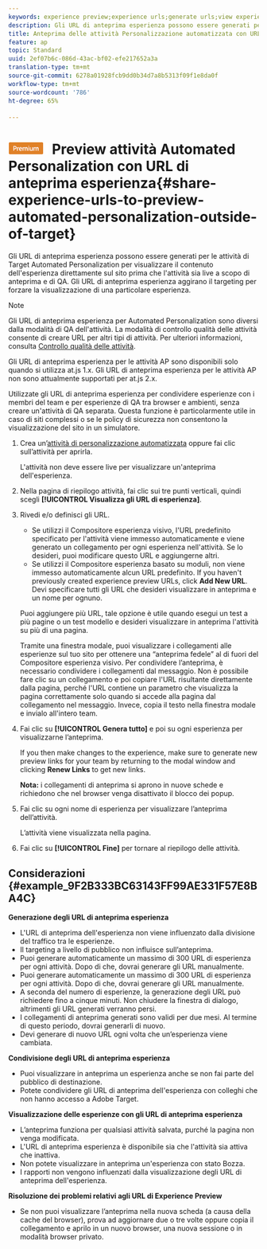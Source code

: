```yaml
---
keywords: experience preview;experience urls;generate urls;view experience urls
description: Gli URL di anteprima esperienza possono essere generati per le attività di Target  Automated Personalization per visualizzare il contenuto dell'esperienza direttamente sul sito prima che l'attività sia live a scopo di anteprima e di QA. Gli URL di anteprima esperienza aggirano il targeting per forzare la visualizzazione di una particolare esperienza.
title: Anteprima delle attività Personalizzazione automatizzata con URL di anteprima dell’esperienza
feature: ap
topic: Standard
uuid: 2ef07b6c-086d-43ac-bf02-efe217652a3a
translation-type: tm+mt
source-git-commit: 6278a01928fcb9dd0b34d7a8b5313f09f1e8da0f
workflow-type: tm+mt
source-wordcount: '786'
ht-degree: 65%

---
```



# ![PREMIUM](/help/assets/premium.png) Preview  attività Automated Personalization con URL di anteprima esperienza{#share-experience-urls-to-preview-automated-personalization-outside-of-target}

Gli URL di anteprima esperienza possono essere generati per le attività di Target  Automated Personalization per visualizzare il contenuto dell&#39;esperienza direttamente sul sito prima che l&#39;attività sia live a scopo di anteprima e di QA. Gli URL di anteprima esperienza aggirano il targeting per forzare la visualizzazione di una particolare esperienza.

>[!NOTE]
>
>Gli URL di anteprima esperienza per  Automated Personalization sono diversi dalla modalità di QA dell&#39;attività. La modalità di controllo qualità delle attività consente di creare URL per altri tipi di attività. Per ulteriori informazioni, consulta [Controllo qualità delle attività](/help/c-activities/c-activity-qa/activity-qa.md).
>
>Gli URL di anteprima esperienza per le attività AP sono disponibili solo quando si utilizza at.js 1.x. Gli URL di anteprima esperienza per le attività AP non sono attualmente supportati per at.js 2.x.

Utilizzate gli URL di anteprima esperienza per condividere esperienze con i membri del team e per esperienze di QA tra browser e ambienti, senza creare un&#39;attività di QA separata. Questa funzione è particolarmente utile in caso di siti complessi o se le policy di sicurezza non consentono la visualizzazione del sito in un simulatore.

1. Crea un’[attività di personalizzazione automatizzata](../../c-activities/t-automated-personalization/create-ap-activity.md#task_8AAF837796D74CF893CA2F88BA1491C9) oppure fai clic sull’attività per aprirla.

   L&#39;attività non deve essere live per visualizzare un&#39;anteprima dell&#39;esperienza.
1. Nella pagina di riepilogo attività, fai clic sui tre punti verticali, quindi scegli **[!UICONTROL Visualizza gli URL di esperienza]**.
1. Rivedi e/o definisci gli URL.

   * Se utilizzi il Compositore esperienza visivo, l&#39;URL predefinito specificato per l&#39;attività viene immesso automaticamente e viene generato un collegamento per ogni esperienza nell&#39;attività. Se lo desideri, puoi modificare questo URL e aggiungerne altri.
   * Se utilizzi il Compositore esperienza basato su moduli, non viene immesso automaticamente alcun URL predefinito. If you haven&#39;t previously created experience preview URLs, click **Add New URL**. Devi specificare tutti gli URL che desideri visualizzare in anteprima e un nome per ognuno.

   Puoi aggiungere più URL, tale opzione è utile quando esegui un test a più pagine o un test modello e desideri visualizzare in anteprima l&#39;attività su più di una pagina.

   Tramite una finestra modale, puoi visualizzare i collegamenti alle esperienze sul tuo sito per ottenere una “anteprima fedele” al di fuori del Compositore esperienza visivo. Per condividere l’anteprima, è necessario condividere i collegamenti dal messaggio. Non è possibile fare clic su un collegamento e poi copiare l&#39;URL risultante direttamente dalla pagina, perché l&#39;URL contiene un parametro che visualizza la pagina correttamente solo quando si accede alla pagina dal collegamento nel messaggio. Invece, copia il testo nella finestra modale e invialo all&#39;intero team.
1. Fai clic su **[!UICONTROL Genera tutto]** e poi su ogni esperienza per visualizzarne l’anteprima.

   If you then make changes to the experience, make sure to generate new preview links for your team by returning to the modal window and clicking **Renew Links** to get new links.

   **Nota:** i collegamenti di anteprima si aprono in nuove schede e richiedono che nel browser venga disattivato il blocco dei popup.

1. Fai clic su ogni nome di esperienza per visualizzare l’anteprima dell’attività.

   L’attività viene visualizzata nella pagina.
1. Fai clic su **[!UICONTROL Fine]** per tornare al riepilogo delle attività.

## Considerazioni {#example_9F2B333BC63143FF99AE331F57E8BA4C}

**Generazione degli URL di anteprima esperienza**

* L&#39;URL di anteprima dell&#39;esperienza non viene influenzato dalla divisione del traffico tra le esperienze.
* Il targeting a livello di pubblico non influisce sull’anteprima.
* Puoi generare automaticamente un massimo di 300 URL di esperienza per ogni attività. Dopo di che, dovrai generare gli URL manualmente.
* Puoi generare automaticamente un massimo di 300 URL di esperienza per ogni attività. Dopo di che, dovrai generare gli URL manualmente.
* A seconda del numero di esperienze, la generazione degli URL può richiedere fino a cinque minuti. Non chiudere la finestra di dialogo, altrimenti gli URL generati verranno persi.
* I collegamenti di anteprima generati sono validi per due mesi. Al termine di questo periodo, dovrai generarli di nuovo.
* Devi generare di nuovo URL ogni volta che un’esperienza viene cambiata.

**Condivisione degli URL di anteprima esperienza**

* Puoi visualizzare in anteprima un esperienza anche se non fai parte del pubblico di destinazione.
* Potete condividere gli URL di anteprima dell&#39;esperienza con colleghi che non hanno accesso a  Adobe Target.

**Visualizzazione delle esperienze con gli URL di anteprima esperienza**

* L’anteprima funziona per qualsiasi attività salvata, purché la pagina non venga modificata.
* L&#39;URL di anteprima esperienza è disponibile sia che l&#39;attività sia attiva che inattiva.
* Non potete visualizzare in anteprima un&#39;esperienza con stato Bozza.
* I rapporti non vengono influenzati dalla visualizzazione degli URL di anteprima dell&#39;esperienza.

**Risoluzione dei problemi relativi agli URL di Experience Preview**

* Se non puoi visualizzare l’anteprima nella nuova scheda (a causa della cache del browser), prova ad aggiornare due o tre volte oppure copia il collegamento e aprilo in un nuovo browser, una nuova sessione o in modalità browser privato.
